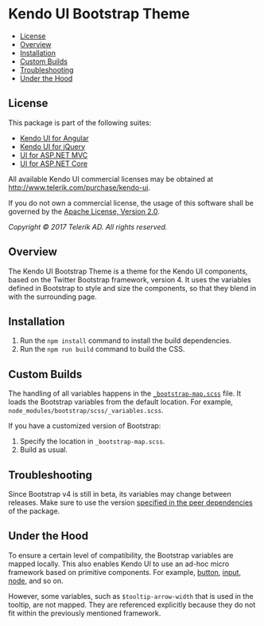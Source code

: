 # Kendo UI Bootstrap Theme

* [License](#license)
* [Overview](#overview)
* [Installation](#installation)
* [Custom Builds](#custom-builds)
* [Troubleshooting](#troubleshooting)
* [Under the Hood](#under-the-hood)

## License

This package is part of the following suites:

* [Kendo UI for Angular](http://www.telerik.com/kendo-angular-ui/)
* [Kendo UI for jQuery](http://www.telerik.com/kendo-ui)
* [UI for ASP.NET MVC](http://www.telerik.com/aspnet-mvc)
* [UI for ASP.NET Core](http://www.telerik.com/aspnet-core-ui)

All available Kendo UI commercial licenses may be obtained at http://www.telerik.com/purchase/kendo-ui.

If you do not own a commercial license, the usage of this software shall be governed by the [Apache License, Version 2.0](http://www.apache.org/licenses/LICENSE-2.0).

*Copyright © 2017 Telerik AD. All rights reserved.*

## Overview

The Kendo UI Bootstrap Theme is a theme for the Kendo UI components, based on the Twitter Bootstrap framework, version 4. It uses the variables defined in Bootstrap to style and size the components, so that they blend in with the surrounding page.

## Installation

1. Run the `npm install` command to install the build dependencies.
1. Run the `npm run build` command to build the CSS.

## Custom Builds

The handling of all variables happens in the [`_bootstrap-map.scss`](src/_bootstrap-map.scss) file. It loads the Bootstrap variables from the default location. For example, `node_modules/bootstrap/scss/_variables.scss`.

If you have a customized version of Bootstrap:

1. Specify the location in `_bootstrap-map.scss`.
1. Build as usual.

## Troubleshooting

Since Bootstrap v4 is still in beta, its variables may change between releases. Make sure to use the version [specified in the peer dependencies](package.json) of the package.

## Under the Hood

To ensure a certain level of compatibility, the Bootstrap variables are mapped locally. This also enables Kendo UI to use an ad-hoc micro framework based on primitive components. For example, [button](src/mixins/appearance/_button.scss), [input](src/mixins/appearance/_input.scss), [node](src/mixins/appearance/_node.scss), and so on.

However, some variables, such as `$tooltip-arrow-width` that is used in the tooltip, are not mapped. They are referenced explicitly because they do not fit within the previously mentioned framework.
